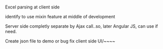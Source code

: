 ﻿
> ~~~~Dynamic class loading based on user role.
    
Excel parsing at client side
    
identify to use mixin feature at middle of development
    
    
Server side completly separate by Ajax call..so, later Angular JS, can use if need.
    
    
Create json file to demo or bug fix client side UI/~~~~